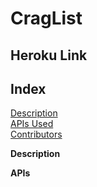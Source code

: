 # CragList

## Heroku Link

## Index

[Description](#Description)<br>
[APIs Used](#APIs)<br>
[Contributors](#Contributors)<br>

**Description**

**APIs**
